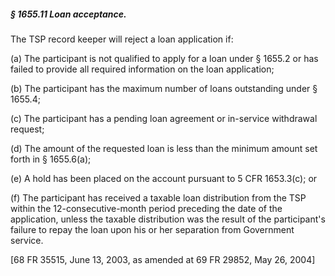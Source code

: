 ##### § 1655.11 Loan acceptance. #####

The TSP record keeper will reject a loan application if:

(a) The participant is not qualified to apply for a loan under § 1655.2 or has failed to provide all required information on the loan application;

(b) The participant has the maximum number of loans outstanding under § 1655.4;

(c) The participant has a pending loan agreement or in-service withdrawal request;

(d) The amount of the requested loan is less than the minimum amount set forth in § 1655.6(a);

(e) A hold has been placed on the account pursuant to 5 CFR 1653.3(c); or

(f) The participant has received a taxable loan distribution from the TSP within the 12-consecutive-month period preceding the date of the application, unless the taxable distribution was the result of the participant's failure to repay the loan upon his or her separation from Government service.

[68 FR 35515, June 13, 2003, as amended at 69 FR 29852, May 26, 2004]